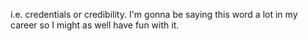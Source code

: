 i.e. credentials or credibility. I'm gonna be saying this word a lot in my career so I might as well have fun with it.